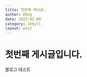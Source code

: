 ```yaml
---
title: 첫번째 게시글.
author: D5ng
date: 2023-01-09
category: Jekyll
layout: post
---
```


# 첫번째 게시글입니다.

블로그 테스트
